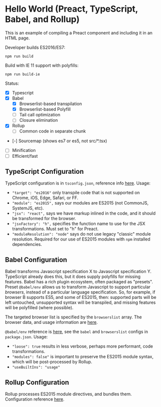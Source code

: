 # Hello World (Preact, TypeScript, Babel, and Rollup)

This is an example of compiling a Preact component and including it in an HTML page. 

Developer builds ES2016/ES7:

    npm run build

Build with IE 11 support with polyfills:

    npm run build-ie

Status:

- [x] Typescript
- [x] Babel
    - [x] Browserlist-based transpilation
    - [x] Browserlist-based Polyfill
    - [ ] Tail call optimization
    - [ ] Closure elimination
- [x] Rollup
  - [ ] Common code in separate chunk
- [-] Sourcemap (shows es7 or es5, not src/*.tsx)
- [ ] Minification
- [ ] Efficient/fast

## TypeScript Configuration

TypeScript configuration is in `tsconfig.json`, reference info [here](http://www.typescriptlang.org/docs/handbook/compiler-options.html). Usage:

- `"target": "es2016"` only transpile code that is not supported on Chrome, iOS, Edge, Safari, or FF.
- `"module": "es2015",` says our modules are ES2015 (not CommonJS, SystemJS, etc).
- `"jsx": "react",` says we have markup inlined in the code, and it should be transformed for the browser.
- `"jsxFactory": "h",` specifies the function name to use for the JSX transformations. Must set to "h" for Preact.
- `"moduleResolution": "node"` says do not use legacy "classic" module resolution. Required for our use of ES2015 modules with `npm` installed dependencies.

## Babel Configuration

Babel transforms Javascript specification X to Javascript specification Y. TypeScript already does this, but it does supply polyfills for missing features. Babel has a rich plugin ecosystem, often packaged as "presets". Preset `@babel/env` allows us to transform Javascript to support particular *browsers*, instead of a particular language specification. So, for example, if browser B supports ES5, and some of ES2015, then: supported parts will be left untouched, unsupported syntax will be transpiled, and missing features will be polyfilled (where possible).

The targeted browser list is specified by the `browserslist` array. The browser data, and usage information are [here](https://github.com/browserslist/browserslist).

`@babel/env` reference is [here](https://babeljs.io/docs/en/babel-preset-env), see the `babel` and `browserslist` configs in `package.json`. Usage:
- `"loose": true` results in less verbose, perhaps more performant, code transformations.
- `"modules": false"` is important to preserve the ES2015 module syntax, which will be post-processed by Rollup.
- `"useBuiltIns": "usage"`

## Rollup Configuration

Rollup processes ES2015 module directives, and bundles them. Configuration reference [here](https://rollupjs.org/guide/en).
